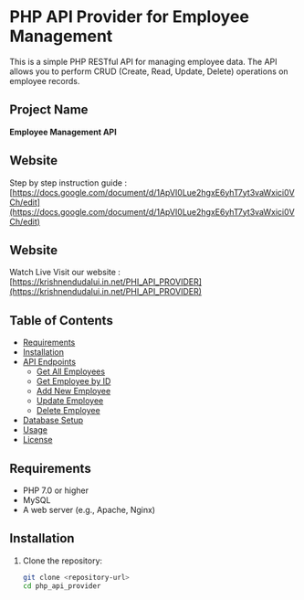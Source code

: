 # PHP API Provider for Employee Management

This is a simple PHP RESTful API for managing employee data. The API allows you to perform CRUD (Create, Read, Update, Delete) operations on employee records.

## Project Name
**Employee Management API**

## Website
Step by step instruction guide : [https://docs.google.com/document/d/1ApVI0Lue2hgxE6yhT7yt3vaWxici0VCh/edit](https://docs.google.com/document/d/1ApVI0Lue2hgxE6yhT7yt3vaWxici0VCh/edit)

## Website
Watch Live Visit our website : [https://krishnendudalui.in.net/PHI_API_PROVIDER](https://krishnendudalui.in.net/PHI_API_PROVIDER)

## Table of Contents
- [Requirements](#requirements)
- [Installation](#installation)
- [API Endpoints](#api-endpoints)
  - [Get All Employees](#get-all-employees)
  - [Get Employee by ID](#get-employee-by-id)
  - [Add New Employee](#add-new-employee)
  - [Update Employee](#update-employee)
  - [Delete Employee](#delete-employee)
- [Database Setup](#database-setup)
- [Usage](#usage)
- [License](#license)

## Requirements
- PHP 7.0 or higher
- MySQL
- A web server (e.g., Apache, Nginx)

## Installation
1. Clone the repository:
   ```bash
   git clone <repository-url>
   cd php_api_provider
